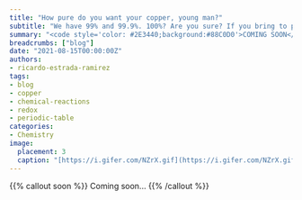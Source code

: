 ```yaml
---
title: "How pure do you want your copper, young man?"
subtitle: "We have 99% and 99.9%. 100%? Are you sure? If you bring to pay? It's going to take a little while"
summary: "<code style='color: #2E3440;background:#88C0D0'>COMING SOON</code> <br> We have 99% and 99.9%. 100%? Are you sure? If you bring to pay? It's going to take a little while."
breadcrumbs: ["blog"]
date: "2021-08-15T00:00:00Z"
authors:
- ricardo-estrada-ramirez
tags:
- blog
- copper
- chemical-reactions
- redox
- periodic-table
categories:
- Chemistry
image:
  placement: 3
  caption: "[https://i.gifer.com/NZrX.gif](https://i.gifer.com/NZrX.gif)"
---
```


{{% callout soon %}}
Coming soon...
{{% /callout %}}